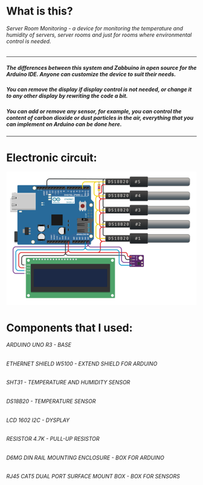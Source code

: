 # What is this?
###### Server Room Monitoring - a device for monitoring the temperature and humidity of servers, server rooms and just for rooms where environmental control is needed.


------------

##### The differences between this system and Zabbuino in open source for the Arduino IDE. Anyone can customize the device to suit their needs. 
##### You can remove the display if display control is not needed, or change it to any other display by rewriting the code a bit. 
##### You can add or remove any sensor, for example, you can control the content of carbon dioxide or dust particles in the air, everything that you can implement on Arduino can be done here.

------------


# Electronic circuit:
![Shema](circuit.png)

# Components that I used:
###### ARDUINO UNO R3 - BASE

###### ETHERNET SHIELD W5100 - EXTEND SHIELD FOR ARDUINO

###### SHT31 - TEMPERATURE AND HUMIDITY SENSOR

###### DS18B20 - TEMPERATURE SENSOR

###### LCD 1602 I2C - DYSPLAY

###### RESISTOR 4.7K - PULL-UP RESISTOR

###### D6MG DIN RAIL MOUNTING ENCLOSURE - BOX FOR ARDUINO

###### RJ45 CAT5 DUAL PORT SURFACE MOUNT BOX - BOX FOR SENSORS

